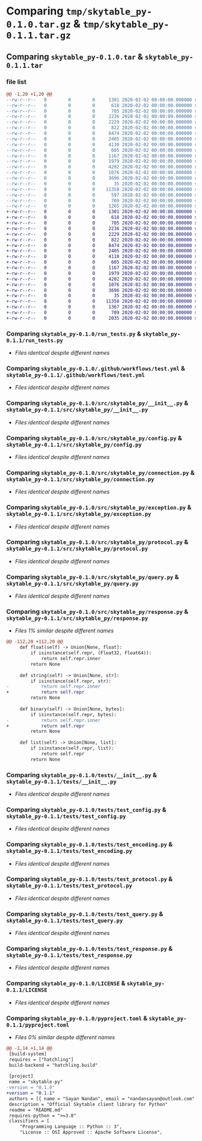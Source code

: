 # Comparing `tmp/skytable_py-0.1.0.tar.gz` & `tmp/skytable_py-0.1.1.tar.gz`

## Comparing `skytable_py-0.1.0.tar` & `skytable_py-0.1.1.tar`

### file list

```diff
@@ -1,20 +1,20 @@
--rw-r--r--   0        0        0     1301 2020-02-02 00:00:00.000000 skytable_py-0.1.0/run_tests.py
--rw-r--r--   0        0        0      618 2020-02-02 00:00:00.000000 skytable_py-0.1.0/.github/workflows/test.yml
--rw-r--r--   0        0        0      705 2020-02-02 00:00:00.000000 skytable_py-0.1.0/src/skytable_py/__init__.py
--rw-r--r--   0        0        0     2236 2020-02-02 00:00:00.000000 skytable_py-0.1.0/src/skytable_py/config.py
--rw-r--r--   0        0        0     2229 2020-02-02 00:00:00.000000 skytable_py-0.1.0/src/skytable_py/connection.py
--rw-r--r--   0        0        0      822 2020-02-02 00:00:00.000000 skytable_py-0.1.0/src/skytable_py/exception.py
--rw-r--r--   0        0        0     8474 2020-02-02 00:00:00.000000 skytable_py-0.1.0/src/skytable_py/protocol.py
--rw-r--r--   0        0        0     2405 2020-02-02 00:00:00.000000 skytable_py-0.1.0/src/skytable_py/query.py
--rw-r--r--   0        0        0     4130 2020-02-02 00:00:00.000000 skytable_py-0.1.0/src/skytable_py/response.py
--rw-r--r--   0        0        0      605 2020-02-02 00:00:00.000000 skytable_py-0.1.0/tests/__init__.py
--rw-r--r--   0        0        0     1167 2020-02-02 00:00:00.000000 skytable_py-0.1.0/tests/test_config.py
--rw-r--r--   0        0        0     1979 2020-02-02 00:00:00.000000 skytable_py-0.1.0/tests/test_encoding.py
--rw-r--r--   0        0        0     4202 2020-02-02 00:00:00.000000 skytable_py-0.1.0/tests/test_protocol.py
--rw-r--r--   0        0        0     1076 2020-02-02 00:00:00.000000 skytable_py-0.1.0/tests/test_query.py
--rw-r--r--   0        0        0     3696 2020-02-02 00:00:00.000000 skytable_py-0.1.0/tests/test_response.py
--rw-r--r--   0        0        0       35 2020-02-02 00:00:00.000000 skytable_py-0.1.0/.gitignore
--rw-r--r--   0        0        0    11358 2020-02-02 00:00:00.000000 skytable_py-0.1.0/LICENSE
--rw-r--r--   0        0        0      597 2020-02-02 00:00:00.000000 skytable_py-0.1.0/README.md
--rw-r--r--   0        0        0      709 2020-02-02 00:00:00.000000 skytable_py-0.1.0/pyproject.toml
--rw-r--r--   0        0        0     1265 2020-02-02 00:00:00.000000 skytable_py-0.1.0/PKG-INFO
+-rw-r--r--   0        0        0     1301 2020-02-02 00:00:00.000000 skytable_py-0.1.1/run_tests.py
+-rw-r--r--   0        0        0      618 2020-02-02 00:00:00.000000 skytable_py-0.1.1/.github/workflows/test.yml
+-rw-r--r--   0        0        0      705 2020-02-02 00:00:00.000000 skytable_py-0.1.1/src/skytable_py/__init__.py
+-rw-r--r--   0        0        0     2236 2020-02-02 00:00:00.000000 skytable_py-0.1.1/src/skytable_py/config.py
+-rw-r--r--   0        0        0     2229 2020-02-02 00:00:00.000000 skytable_py-0.1.1/src/skytable_py/connection.py
+-rw-r--r--   0        0        0      822 2020-02-02 00:00:00.000000 skytable_py-0.1.1/src/skytable_py/exception.py
+-rw-r--r--   0        0        0     8474 2020-02-02 00:00:00.000000 skytable_py-0.1.1/src/skytable_py/protocol.py
+-rw-r--r--   0        0        0     2405 2020-02-02 00:00:00.000000 skytable_py-0.1.1/src/skytable_py/query.py
+-rw-r--r--   0        0        0     4118 2020-02-02 00:00:00.000000 skytable_py-0.1.1/src/skytable_py/response.py
+-rw-r--r--   0        0        0      605 2020-02-02 00:00:00.000000 skytable_py-0.1.1/tests/__init__.py
+-rw-r--r--   0        0        0     1167 2020-02-02 00:00:00.000000 skytable_py-0.1.1/tests/test_config.py
+-rw-r--r--   0        0        0     1979 2020-02-02 00:00:00.000000 skytable_py-0.1.1/tests/test_encoding.py
+-rw-r--r--   0        0        0     4202 2020-02-02 00:00:00.000000 skytable_py-0.1.1/tests/test_protocol.py
+-rw-r--r--   0        0        0     1076 2020-02-02 00:00:00.000000 skytable_py-0.1.1/tests/test_query.py
+-rw-r--r--   0        0        0     3696 2020-02-02 00:00:00.000000 skytable_py-0.1.1/tests/test_response.py
+-rw-r--r--   0        0        0       35 2020-02-02 00:00:00.000000 skytable_py-0.1.1/.gitignore
+-rw-r--r--   0        0        0    11358 2020-02-02 00:00:00.000000 skytable_py-0.1.1/LICENSE
+-rw-r--r--   0        0        0     1367 2020-02-02 00:00:00.000000 skytable_py-0.1.1/README.md
+-rw-r--r--   0        0        0      709 2020-02-02 00:00:00.000000 skytable_py-0.1.1/pyproject.toml
+-rw-r--r--   0        0        0     2035 2020-02-02 00:00:00.000000 skytable_py-0.1.1/PKG-INFO
```

### Comparing `skytable_py-0.1.0/run_tests.py` & `skytable_py-0.1.1/run_tests.py`

 * *Files identical despite different names*

### Comparing `skytable_py-0.1.0/.github/workflows/test.yml` & `skytable_py-0.1.1/.github/workflows/test.yml`

 * *Files identical despite different names*

### Comparing `skytable_py-0.1.0/src/skytable_py/__init__.py` & `skytable_py-0.1.1/src/skytable_py/__init__.py`

 * *Files identical despite different names*

### Comparing `skytable_py-0.1.0/src/skytable_py/config.py` & `skytable_py-0.1.1/src/skytable_py/config.py`

 * *Files identical despite different names*

### Comparing `skytable_py-0.1.0/src/skytable_py/connection.py` & `skytable_py-0.1.1/src/skytable_py/connection.py`

 * *Files identical despite different names*

### Comparing `skytable_py-0.1.0/src/skytable_py/exception.py` & `skytable_py-0.1.1/src/skytable_py/exception.py`

 * *Files identical despite different names*

### Comparing `skytable_py-0.1.0/src/skytable_py/protocol.py` & `skytable_py-0.1.1/src/skytable_py/protocol.py`

 * *Files identical despite different names*

### Comparing `skytable_py-0.1.0/src/skytable_py/query.py` & `skytable_py-0.1.1/src/skytable_py/query.py`

 * *Files identical despite different names*

### Comparing `skytable_py-0.1.0/src/skytable_py/response.py` & `skytable_py-0.1.1/src/skytable_py/response.py`

 * *Files 1% similar despite different names*

```diff
@@ -112,20 +112,20 @@
     def float(self) -> Union[None, float]:
         if isinstance(self.repr, (Float32, Float64)):
             return self.repr.inner
         return None
 
     def string(self) -> Union[None, str]:
         if isinstance(self.repr, str):
-            return self.repr.inner
+            return self.repr
         return None
 
     def binary(self) -> Union[None, bytes]:
         if isinstance(self.repr, bytes):
-            return self.repr.inner
+            return self.repr
         return None
 
     def list(self) -> Union[None, list]:
         if isinstance(self.repr, list):
             return self.repr
         return None
```

### Comparing `skytable_py-0.1.0/tests/__init__.py` & `skytable_py-0.1.1/tests/__init__.py`

 * *Files identical despite different names*

### Comparing `skytable_py-0.1.0/tests/test_config.py` & `skytable_py-0.1.1/tests/test_config.py`

 * *Files identical despite different names*

### Comparing `skytable_py-0.1.0/tests/test_encoding.py` & `skytable_py-0.1.1/tests/test_encoding.py`

 * *Files identical despite different names*

### Comparing `skytable_py-0.1.0/tests/test_protocol.py` & `skytable_py-0.1.1/tests/test_protocol.py`

 * *Files identical despite different names*

### Comparing `skytable_py-0.1.0/tests/test_query.py` & `skytable_py-0.1.1/tests/test_query.py`

 * *Files identical despite different names*

### Comparing `skytable_py-0.1.0/tests/test_response.py` & `skytable_py-0.1.1/tests/test_response.py`

 * *Files identical despite different names*

### Comparing `skytable_py-0.1.0/LICENSE` & `skytable_py-0.1.1/LICENSE`

 * *Files identical despite different names*

### Comparing `skytable_py-0.1.0/pyproject.toml` & `skytable_py-0.1.1/pyproject.toml`

 * *Files 0% similar despite different names*

```diff
@@ -1,14 +1,14 @@
 [build-system]
 requires = ["hatchling"]
 build-backend = "hatchling.build"
 
 [project]
 name = "skytable-py"
-version = "0.1.0"
+version = "0.1.1"
 authors = [{ name = "Sayan Nandan", email = "nandansayan@outlook.com" }]
 description = "Official Skytable client library for Python"
 readme = "README.md"
 requires-python = ">=3.8"
 classifiers = [
     "Programming Language :: Python :: 3",
     "License :: OSI Approved :: Apache Software License",
```

